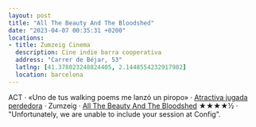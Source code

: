 ```yaml
---
layout: post
title: "All The Beauty And The Bloodshed"
date: "2023-04-07 00:35:31 +0200"
locations:
- title: Zumzeig Cinema
  description: Cine indie barra cooperativa
  address: "Carrer de Béjar, 53"
  latlng: [41.378023248824405, 2.1448554232917982]
  location: barcelona
---
```

ACT · «Uno de tus walking poems me lanzó un piropo» · [Atractiva jugada perdedora](https://www.mistergriffin.es/product-page/atractiva-jugada-perdedora) · Zumzeig · [All The Beauty And The Bloodshed](https://letterboxd.com/javier/film/all-the-beauty-and-the-bloodshed) ★★★★½ · "Unfortunately, we are unable to include your session at Config".


